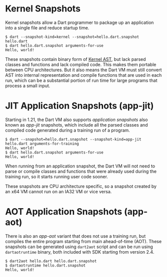 # Kernel Snapshots

Kernel snapshots allow a Dart programmer to package up an application into a single file and reduce startup time. 

```
$ dart --snapshot-kind=kernel --snapshot=hello.dart.snapshot hello.dart
$ dart hello.dart.snapshot arguments-for-use
Hello, world!
```

These snapshots contain binary form of [Kernel AST](https://github.com/dart-lang/sdk/tree/master/pkg/kernel), but lack parsed classes and functions and lack compiled code. This makes them portable between CPU architectures. But it also means the Dart VM must still convert AST into internal representation and compile functions that are used in each run, which can be a substantial portion of run time for large programs that process a small input.

# JIT Application Snapshots (app-jit)

Starting in 1.21, the Dart VM also supports *application snapshots* also known as *app-jit* snapshots, which include all the parsed classes and compiled code generated during a training run of a program.

```
$ dart --snapshot=hello.dart.snapshot --snapshot-kind=app-jit hello.dart arguments-for-training
Hello, world!
$ dart hello.dart.snapshot arguments-for-use
Hello, world!
```

When running from an application snapshot, the Dart VM will not need to parse or compile classes and functions that were already used during the training run, so it starts running user code sooner.

These snapshots are CPU architecture specific, so a snapshot created by an x64 VM cannot run on an IA32 VM or vice versa.

# AOT Application Snapshots (app-aot)

There is also an *app-aot* variant that does not use a training run, but compiles the entire program starting from main ahead-of-time (AOT). These snapshots can be generated using `dart2aot` script and can be run using `dartaotruntime` binary, both included with SDK starting from version 2.4. 

```
$ dart2aot hello.dart hello.dart.snapshot
$ dartaotruntime hello.dart.snapshot
Hello, world! 
```